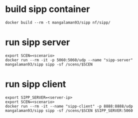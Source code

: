 # build sipp container
```
docker build --rm -t mangalaman93/sipp nf/sipp/
```

# run sipp server
```
export SCEN=<scenario>
docker run --rm -it -p 5060:5060/udp --name "sipp-server" mangalaman93/sipp sipp -sf /scens/$SCEN
```

# run sipp client
```
export SIPP_SERVER=<server-ip>
export SCEN=<scenario>
docker run --rm -it --name "sipp-client" -p 8888:8888/udp mangalaman93/sipp sipp -sf /scens/$SCEN $SIPP_SERVER:5060
```
